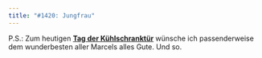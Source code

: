 ```yaml
---
title: "#1420: Jungfrau"
---
```


P.S.: Zum heutigen <a href="http://www.fonflatter.de/kalender"><strong>Tag der Kühlschranktür</strong></a> wünsche ich passenderweise dem wunderbesten aller Marcels alles Gute. Und so.
